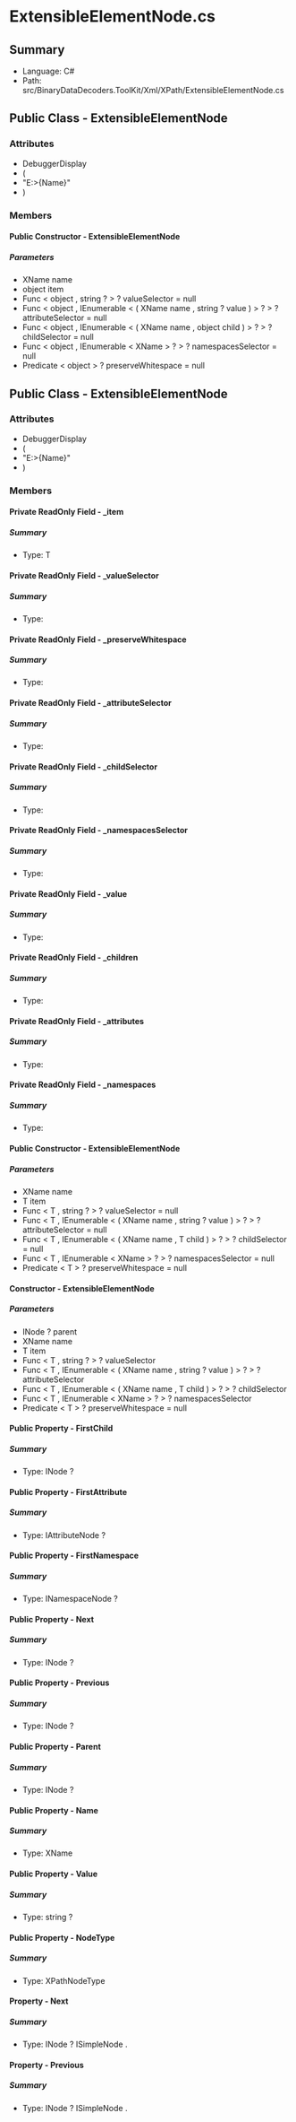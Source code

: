 ﻿# ExtensibleElementNode.cs

## Summary

* Language: C#
* Path: src/BinaryDataDecoders.ToolKit/Xml/XPath/ExtensibleElementNode.cs

## Public Class - ExtensibleElementNode

### Attributes

 - DebuggerDisplay
 - (
 - "E:>{Name}"
 - )

### Members

#### Public Constructor - ExtensibleElementNode

#####  Parameters

 - XName name 
 - object item 
 - Func < object , string ? > ? valueSelector = null 
 - Func < object , IEnumerable < ( XName name , string ? value ) > ? > ? attributeSelector = null 
 - Func < object , IEnumerable < ( XName name , object child ) > ? > ? childSelector = null 
 - Func < object , IEnumerable < XName > ? > ? namespacesSelector = null 
 - Predicate < object > ? preserveWhitespace = null 

## Public Class - ExtensibleElementNode

### Attributes

 - DebuggerDisplay
 - (
 - "E:>{Name}"
 - )

### Members

#### Private ReadOnly Field - _item

##### Summary

 * Type: T 

#### Private ReadOnly Field - _valueSelector

##### Summary

 * Type: 

#### Private ReadOnly Field - _preserveWhitespace

##### Summary

 * Type: 

#### Private ReadOnly Field - _attributeSelector

##### Summary

 * Type: 

#### Private ReadOnly Field - _childSelector

##### Summary

 * Type: 

#### Private ReadOnly Field - _namespacesSelector

##### Summary

 * Type: 

#### Private ReadOnly Field - _value

##### Summary

 * Type: 

#### Private ReadOnly Field - _children

##### Summary

 * Type: 

#### Private ReadOnly Field - _attributes

##### Summary

 * Type: 

#### Private ReadOnly Field - _namespaces

##### Summary

 * Type: 

#### Public Constructor - ExtensibleElementNode

#####  Parameters

 - XName name 
 - T item 
 - Func < T , string ? > ? valueSelector = null 
 - Func < T , IEnumerable < ( XName name , string ? value ) > ? > ? attributeSelector = null 
 - Func < T , IEnumerable < ( XName name , T child ) > ? > ? childSelector = null 
 - Func < T , IEnumerable < XName > ? > ? namespacesSelector = null 
 - Predicate < T > ? preserveWhitespace = null 

#### Constructor - ExtensibleElementNode

#####  Parameters

 - INode ? parent 
 - XName name 
 - T item 
 - Func < T , string ? > ? valueSelector 
 - Func < T , IEnumerable < ( XName name , string ? value ) > ? > ? attributeSelector 
 - Func < T , IEnumerable < ( XName name , T child ) > ? > ? childSelector 
 - Func < T , IEnumerable < XName > ? > ? namespacesSelector 
 - Predicate < T > ? preserveWhitespace = null 

#### Public Property - FirstChild

##### Summary

 * Type: INode ? 

#### Public Property - FirstAttribute

##### Summary

 * Type: IAttributeNode ? 

#### Public Property - FirstNamespace

##### Summary

 * Type: INamespaceNode ? 

#### Public Property - Next

##### Summary

 * Type: INode ? 

#### Public Property - Previous

##### Summary

 * Type: INode ? 

#### Public Property - Parent

##### Summary

 * Type: INode ? 

#### Public Property - Name

##### Summary

 * Type: XName 

#### Public Property - Value

##### Summary

 * Type: string ? 

#### Public Property - NodeType

##### Summary

 * Type: XPathNodeType 

#### Property - Next

##### Summary

 * Type: INode ? ISimpleNode . 

#### Property - Previous

##### Summary

 * Type: INode ? ISimpleNode . 

